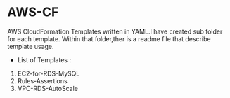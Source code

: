 # AWS-CF
AWS CloudFormation Templates written in YAML.I have created sub folder for each template. Within that folder,ther is a readme file that describe template usage.
* List of Templates :
1. EC2-for-RDS-MySQL
2. Rules-Assertions
3. VPC-RDS-AutoScale
